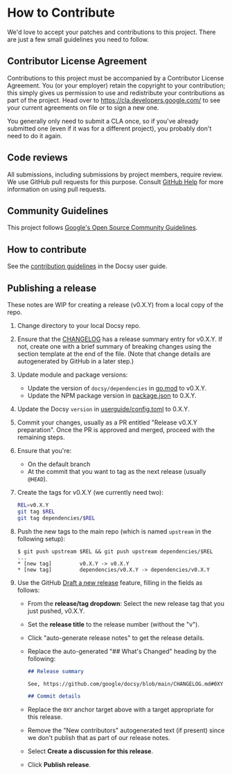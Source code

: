 <!-- cSpell:ignore docsy userguide -->

# How to Contribute

We'd love to accept your patches and contributions to this project. There are
just a few small guidelines you need to follow.

## Contributor License Agreement

Contributions to this project must be accompanied by a Contributor License
Agreement. You (or your employer) retain the copyright to your contribution;
this simply gives us permission to use and redistribute your contributions as
part of the project. Head over to <https://cla.developers.google.com/> to see
your current agreements on file or to sign a new one.

You generally only need to submit a CLA once, so if you've already submitted one
(even if it was for a different project), you probably don't need to do it
again.

## Code reviews

All submissions, including submissions by project members, require review. We
use GitHub pull requests for this purpose. Consult
[GitHub Help](https://help.github.com/articles/about-pull-requests/) for more
information on using pull requests.

## Community Guidelines

This project follows
[Google's Open Source Community Guidelines](https://opensource.google.com/conduct/).

## How to contribute

See the [contribution guidelines][] in the Docsy user guide.

## Publishing a release

These notes are WIP for creating a release (v0.X.Y) from a local copy of the
repo.

1.  Change directory to your local Docsy repo.
2.  Ensure that the [CHANGELOG](CHANGELOG.md) has a release summary entry for
    v0.X.Y. If not, create one with a brief summary of breaking changes using
    the section template at the end of the file. (Note that change details are
    autogenerated by GitHub in a later step.)
3.  Update module and package versions:
    - Update the version of `docsy/dependencies` in [go.mod](go.mod) to v0.X.Y.
    - Update the NPM package version in [package.json](package.json) to 0.X.Y.
4.  Update the Docsy `version` in [userguide/config.toml][] to 0.X.Y.
5.  Commit your changes, usually as a PR entitled "Release v0.X.Y preparation".
    Once the PR is approved and merged, proceed with the remaining steps.
6.  Ensure that you're:
    - On the default branch
    - At the commit that you want to tag as the next release (usually `@HEAD`).
7.  Create the tags for v0.X.Y (we currently need two):

    ```sh
    REL=v0.X.Y
    git tag $REL
    git tag dependencies/$REL
    ```

8.  Push the new tags to the main repo (which is named `upstream` in the
    following setup):

    ```console
    $ git push upstream $REL && git push upstream dependencies/$REL
    ...
    * [new tag]         v0.X.Y -> v0.X.Y
    * [new tag]         dependencies/v0.X.Y -> dependencies/v0.X.Y
    ```

9.  Use the GitHub [Draft a new release][] feature, filling in the fields as
    follows:

    - From the **release/tag dropdown**: Select the new release tag that you
      just pushed, v0.X.Y.
    - Set the **release title** to the release number (without the "v").
    - Click "auto-generate release notes" to get the release details.
    - Replace the auto-generated "## What's Changed" heading by the following:

      ```markdown
      ## Release summary

      See, https://github.com/google/docsy/blob/main/CHANGELOG.md#0XY

      ## Commit details
      ```

    - Replace the `0XY` anchor target above with a target appropriate for this
      release.
    - Remove the "New contributors" autogenerated text (if present) since we
      don't publish that as part of our release notes.
    - Select **Create a discussion for this release**.
    - Click **Publish release**.

[contribution guidelines]: https://www.docsy.dev/docs/contribution-guidelines/
[Draft a new release]: https://github.com/google/docsy/releases/new
[userguide/config.toml]: userguide/config.toml

